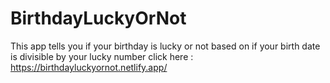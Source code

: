 # BirthdayLuckyOrNot
This app tells you if your birthday is lucky or not based on if your birth date is divisible by your lucky number
click here : https://birthdayluckyornot.netlify.app/
